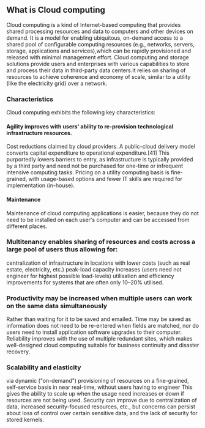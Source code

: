 ## What is Cloud computing
Cloud computing is a kind of Internet-based computing that provides shared processing resources and data to computers and other devices on demand. It is a model for enabling ubiquitous, on-demand access to a shared pool of configurable computing resources (e.g., networks, servers, storage, applications and services),which can be rapidly provisioned and released with minimal management effort. Cloud computing and storage solutions provide users and enterprises with various capabilities to store and process their data in third-party data centers.It relies on sharing of resources to achieve coherence and economy of scale, similar to a utility (like the electricity grid) over a network.

### Characteristics

Cloud computing exhibits the following key characteristics:

#### Agility improves with users' ability to re-provision technological infrastructure resources.
Cost reductions claimed by cloud providers. A public-cloud delivery model converts capital expenditure to operational expenditure.[41] This purportedly lowers barriers to entry, as infrastructure is typically provided by a third party and need not be purchased for one-time or infrequent intensive computing tasks. Pricing on a utility computing basis is fine-grained, with usage-based options and fewer IT skills are required for implementation (in-house).

#### Maintenance 
Maintenance of cloud computing applications is easier, because they do not need to be installed on each user's computer and can be accessed from different places.

### Multitenancy enables sharing of resources and costs across a large pool of users thus allowing for:
centralization of infrastructure in locations with lower costs (such as real estate, electricity, etc.)
peak-load capacity increases (users need not engineer for highest possible load-levels)
utilisation and efficiency improvements for systems that are often only 10–20% utilised.

### Productivity may be increased when multiple users can work on the same data simultaneously
Rather than waiting for it to be saved and emailed. Time may be saved as information does not need to be re-entered when fields are matched, nor do users need to install application software upgrades to their computer.
Reliability improves with the use of multiple redundant sites, which makes well-designed cloud computing suitable for business continuity and disaster recovery.

### Scalability and elasticity 
via dynamic ("on-demand") provisioning of resources on a fine-grained, self-service basis in near real-time, without users having to engineer This gives the ability to scale up when the usage need increases or down if resources are not being used.
Security can improve due to centralization of data, increased security-focused resources, etc., but concerns can persist about loss of control over certain sensitive data, and the lack of security for stored kernels.


